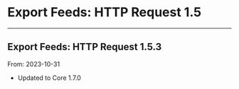 # Export Feeds: HTTP Request 1.5


---

## Export Feeds: HTTP Request 1.5.3
From: 2023-10-31

* Updated to Core 1.7.0